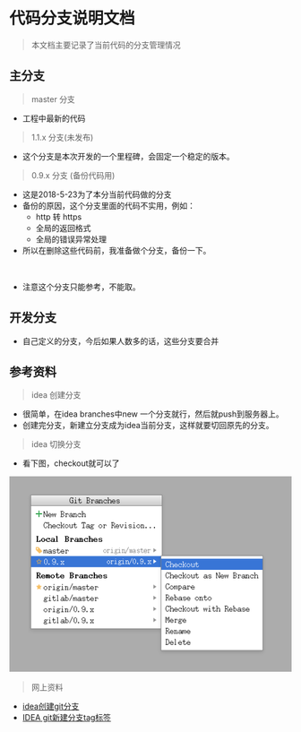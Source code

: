 # 代码分支说明文档

> 本文档主要记录了当前代码的分支管理情况



## 主分支

> master 分支

* 工程中最新的代码


> 1.1.x 分支(未发布)

* 这个分支是本次开发的一个里程碑，会固定一个稳定的版本。


> 0.9.x 分支 (备份代码用)

* 这是2018-5-23为了本分当前代码做的分支
* 备份的原因，这个分支里面的代码不实用，例如：
    * http 转 https
    * 全局的返回格式
    * 全局的错误异常处理
* 所以在删除这些代码前，我准备做个分支，备份一下。

<br>

* 注意这个分支只能参考，不能取。    









## 开发分支

* 自己定义的分支，今后如果人数多的话，这些分支要合并




## 参考资料


> idea 创建分支

* 很简单，在idea branches中new 一个分支就行，然后就push到服务器上。
* 创建完分支，新建立分支成为idea当前分支，这样就要切回原先的分支。

> idea 切换分支

* 看下图，checkout就可以了

![alt](imgs/gitlab_change_branch.png)


> 网上资料

* [idea创建git分支](https://blog.csdn.net/feicongcong/article/details/76431471)
* [IDEA git新建分支tag标签](https://jingyan.baidu.com/article/656db918ca023fe380249c68.html)


